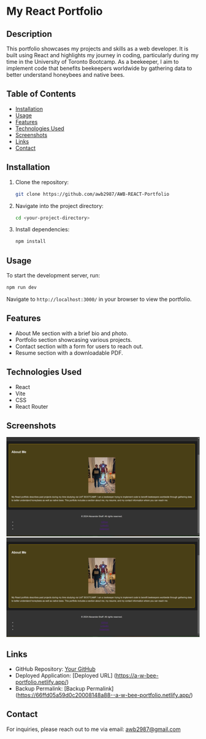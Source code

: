# My React Portfolio

## Description
This portfolio showcases my projects and skills as a web developer. It is built using React and highlights my journey in coding, particularly during my time in the University of Toronto Bootcamp. As a beekeeper, I aim to implement code that benefits beekeepers worldwide by gathering data to better understand honeybees and native bees.

## Table of Contents
- [Installation](#installation)
- [Usage](#usage)
- [Features](#features)
- [Technologies Used](#technologies-used)
- [Screenshots](#screenshots)
- [Links](#links)
- [Contact](#contact)

## Installation
1. Clone the repository:
   ```bash
   git clone https://github.com/awb2987/AWB-REACT-Portfolio
   ```
2. Navigate into the project directory:
   ```bash
   cd <your-project-directory>
   ```
3. Install dependencies:
   ```bash
   npm install
   ```

## Usage
To start the development server, run:
```bash
npm run dev
```
Navigate to `http://localhost:3000/` in your browser to view the portfolio.

## Features
- About Me section with a brief bio and photo.
- Portfolio section showcasing various projects.
- Contact section with a form for users to reach out.
- Resume section with a downloadable PDF.

## Technologies Used
- React
- Vite
- CSS
- React Router

## Screenshots
![Screenshot of About Me Home Page Top](/src/assets/screenshots/Screenshot%20of%20AboutMe%20page%20top.png)
![Screenshot of About Me Home Page Bottom](/src/assets/screenshots/Screenshot%20of%20AboutMe%20page%20bottom.png)

## Links
- GitHub Repository: [Your GitHub](https://github.com/awb2987/AWB-REACT-Portfolio)
- Deployed Application: [Deployed URL] (https://a-w-bee-portfolio.netlify.app/)
- Backup Permalink: [Backup Permalink] (https://66ffd05a59d0c20008148a88--a-w-bee-portfolio.netlify.app/)

## Contact
For inquiries, please reach out to me via email: [awb2987@gmail.com](mailto:awb2987@gmail.com)
